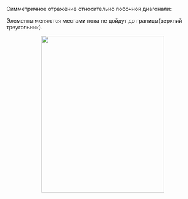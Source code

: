 Симметричное отражение относительно побочной диагонали:

Элементы меняются местами пока не дойдут до границы(верхний треугольник).

<p align="center">
  <img src="https://github.com/Macc0de/C_collection/assets/138070020/6b577131-3c94-4131-be2d-cbb1ae6f2031" height="410" width="322">
</p>
